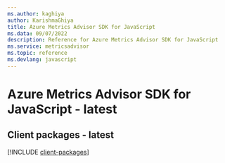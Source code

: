 ```yaml
---
ms.author: kaghiya
author: KarishmaGhiya
title: Azure Metrics Advisor SDK for JavaScript
ms.data: 09/07/2022
description: Reference for Azure Metrics Advisor SDK for JavaScript
ms.service: metricsadvisor
ms.topic: reference
ms.devlang: javascript
---
```

# Azure Metrics Advisor SDK for JavaScript - latest

## Client packages - latest
[!INCLUDE [client-packages](metrics-advisor-client-index.md)]